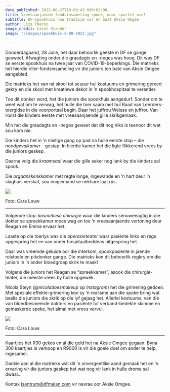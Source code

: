 ```yaml
---
date_published: 2022-08-27T19:08:43.000+02:00
title: Vreesaanjaende fondsinsameling spook, maar spartel nie!
subtitle: DF-spookhuis hou tradisie vol én baat Aksie Omgee
author: Liza Theron
image_credit: Carel Stander
image: "/images/spookhuis-2-08-2022.jpg"

---
```

Donderdagaand, 28 Julie, het daar behoorlik geeste in DF se gange gesweef. Afwagting onder die graadagts en -neges was hoog. Dit was DF se eerste spookhuis na twee jaar van COVID-19-beperkings. Die matrieks het hierdie riller-fondsinsameling vir die juniors ten bate van Aksie Omgee aangebied.

Die matrieks het van ná skool tot sesuur hul kostuums en grimering gereed gekry en die skool met kreatiewe dekor in ’n spookhospitaal te verander.

Toe dit donker word, het die juniors die spookhuis aangedurf. Sonder om te weet wat om te verwag, het hulle die toer saam met hul Raad van Leerders-toergidse in die voorportaal begin. Daar het juffrou Weisse en juffrou Van Hulst die kinders eerste met vreesaanjaende gille skrikgemaak.

Min het die graadagts en -neges geweet dat dit nog niks is teenoor dít wat sou kom nie.

Die kinders het in ’n mistige gang op pad na hulle eerste stop – die _noodgevalkamer_ - gestap. In hierdie kamer het die ligte flikkerend vrees by die juniors geskep.

Daarna volg die _kraamsaal_ waar die gille seker nog lank by die kinders sal spook.

Die _orgaanskenkkamer_ met regte longe, ingewande en ’n hart deur ’n slaghuis verskaf, sou enigiemand se nekhare laat rys.

![](/images/spookhuis-1-08-2022.jpg)

Foto: Cara Louw

***

Volgende stop: _kosmetiese chirurgie_ waar die kinders senuweeagtig in die dokter se spreekkamer moes wag en toe ’n vreesaanjaende vertoning deur Reagan en Emma ervaar het.

Laaste op die toerlys was die _operasieteater_ waar pasiënte links en regs opgespring het en van onder hospitaalbeddens uitgespring het.

Daar was vreemde geluide oor die interkom, spookpasiënte in jaende rolstoele en pikdonker gange. Die matrieks kon dit behoorlik regkry om die juniors in ’n ander bloedgroep skrik te maak!

Volgens die juniors het Reagan se “spreekkamer”, asook die chirurgie-teater, die meeste vrees by hulle opgewek.

Nicola Steyn _(@nicoladoesmakeup_ op _Instagram_) het die grimering gedoen. Met spesiale effekte-grimering kon sy ’n realisme aan die spoke bring wat beslis die juniors die skrik op die lyf gejaag het. Allerlei kostuums, van dié van bloedbesmeerde dokters en pasiënte tot verband-bedekte skimme en gemaskerde spoke, het almal met vrees vervul.

![](/images/spookhuis-11-08-2022.jpg)

Foto: Cara Louw

***

Kaartjies het R30 gekos en al die geld het na Aksie Omgee gegaan. Byna 300 kaartjies is verkoop en R9000 is vir dié goeie doel om ander te help, ingesamel.

Dankie aan al die matrieks wat dit ’n onvergeetlike aand gemaak het en ’n ervaring vir die juniors geskep het wat nog vir lank in hulle drome sal dwaal…

Kontak [isentrum@dfmalan.com](mailto:isentrum@dfmalan.com) vir navrae oor Aksie Omgee.